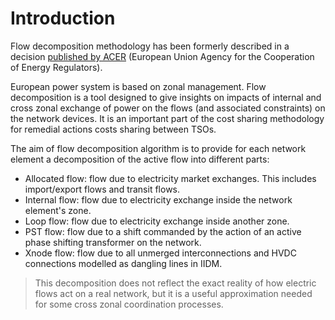 # Introduction

Flow decomposition methodology has been formerly described in a decision [published by ACER](https://eepublicdownloads.entsoe.eu/clean-documents/nc-tasks/CORE%20-%2074%20-%20ACER%20decision%20-%20Annex%201.pdf) (European Union Agency for the Cooperation of Energy Regulators).

European power system is based on zonal management. Flow decomposition is a tool designed to give insights on
impacts of internal and cross zonal exchange of power on the flows (and associated constraints) on the network devices.
It is an important part of the cost sharing methodology for remedial actions costs sharing between TSOs.

The aim of flow decomposition algorithm is to provide for each network element a decomposition of the active flow into different parts:
- Allocated flow: flow due to electricity market exchanges. This includes import/export flows and transit flows.
- Internal flow: flow due to electricity exchange inside the network element's zone.
- Loop flow: flow due to electricity exchange inside another zone.
- PST flow: flow due to a shift commanded by the action of an active phase shifting transformer on the network.
- Xnode flow: flow due to all unmerged interconnections and HVDC connections modelled as dangling lines in IIDM.

> This decomposition does not reflect the exact reality of how electric flows act on a real network, but it
> is a useful approximation needed for some cross zonal coordination processes.